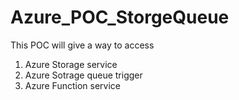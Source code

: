 # Azure_POC_StorgeQueue 
This POC will give a way to access
1. Azure Storage service
2. Azure Sotrage queue trigger
3. Azure Function service
